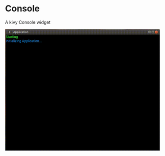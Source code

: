 # Console
A kivy Console widget

 ![](https://github.com/notkevinjohn/Console/blob/master/docs/console.gif)
